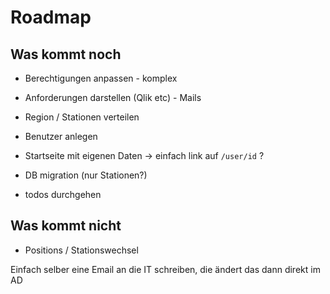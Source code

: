 # Roadmap

## Was kommt noch

- Berechtigungen anpassen - komplex

- Anforderungen darstellen (Qlik etc) - Mails

- Region / Stationen verteilen

- Benutzer anlegen

- Startseite mit eigenen Daten -> einfach link auf `/user/id` ?

- DB migration (nur Stationen?)

- todos durchgehen

## Was kommt nicht

- Positions / Stationswechsel

Einfach selber eine Email an die IT schreiben, die ändert das dann direkt im AD
